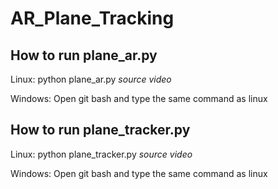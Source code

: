 # AR_Plane_Tracking

## How to run plane_ar.py

Linux: python plane_ar.py *source video*

Windows: Open git bash and type the same command as linux

## How to run plane_tracker.py

Linux: python plane_tracker.py *source video*

Windows: Open git bash and type the same command as linux
